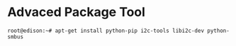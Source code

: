 Advaced Package Tool
==

    root@edison:~# apt-get install python-pip i2c-tools libi2c-dev python-smbus


